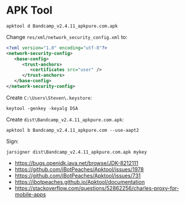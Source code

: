 # APK Tool

~~~
apktool d Bandcamp_v2.4.11_apkpure.com.apk
~~~

Change `res/xml/network_security_config.xml` to:

~~~xml
<?xml version="1.0" encoding="utf-8"?>
<network-security-config>
   <base-config>
      <trust-anchors>
         <certificates src="user" />
      </trust-anchors>
   </base-config>
</network-security-config>
~~~

Create `C:\Users\Steven\.keystore`:

~~~
keytool -genkey -keyalg DSA
~~~

Create `dist\Bandcamp_v2.4.11_apkpure.com.apk`:

~~~
apktool b Bandcamp_v2.4.11_apkpure.com --use-aapt2
~~~

Sign:

~~~
jarsigner dist\Bandcamp_v2.4.11_apkpure.com.apk mykey
~~~

- https://bugs.openjdk.java.net/browse/JDK-8212111
- https://github.com/iBotPeaches/Apktool/issues/1978
- https://github.com/iBotPeaches/Apktool/issues/731
- https://ibotpeaches.github.io/Apktool/documentation
- https://stackoverflow.com/questions/52862256/charles-proxy-for-mobile-apps

